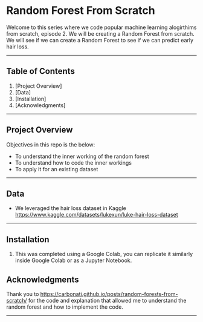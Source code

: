 # Random Forest From Scratch

Welcome to this series where we code popular machine learning alogirthims from scratch, episode 2. We will be creating a Random Forest from scratch. We will see if we can create a Random Forest to see if we can predict early hair loss. 

---

## Table of Contents

1. [Project Overview]
2. [Data]
3. [Installation]
4. [Acknowledgments]

---

## Project Overview

Objectives in this repo is the below: 

- To understand the inner working of the random forest
- To understand how to code the inner workings 
- To apply it for an existing dataset 

---

## Data

- We leveraged the hair loss dataset in Kaggle https://www.kaggle.com/datasets/lukexun/luke-hair-loss-dataset 

---

## Installation

1. This was completed using a Google Colab, you can replicate it similarly inside Google Colab or as a Jupyter Notebook. 


## Acknowledgments

Thank you to https://carbonati.github.io/posts/random-forests-from-scratch/ for the code and explanation that allowed me to understand the random forest and how to implement the code. 

---
